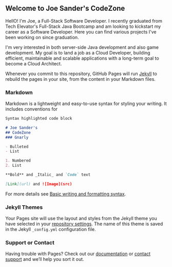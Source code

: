 ## Welcome to Joe Sander's CodeZone

HellO! I'm Joe, a Full-Stack Software Developer. I recently graduated from Tech Elevator's Full-Stack Java Bootcamp and am looking to kickstart my career as a Software Developer. Here you can find various projects I've been working on since graduation.

I'm very interested in both server-side Java development and also game development. My goal is to land a job as a Cloud Developer, building efficient, maintainable and scalable applications with a long-term goal to become a Cloud Architect.

Whenever you commit to this repository, GitHub Pages will run [Jekyll](https://jekyllrb.com/) to rebuild the pages in your site, from the content in your Markdown files.

### Markdown

Markdown is a lightweight and easy-to-use syntax for styling your writing. It includes conventions for

```markdown
Syntax highlighted code block

# Joe Sander's
## CodeZone
### Gnarly

- Bulleted
- List

1. Numbered
2. List

**Bold** and _Italic_ and `Code` text

[Link](url) and ![Image](src)
```

For more details see [Basic writing and formatting syntax](https://docs.github.com/en/github/writing-on-github/getting-started-with-writing-and-formatting-on-github/basic-writing-and-formatting-syntax).

### Jekyll Themes

Your Pages site will use the layout and styles from the Jekyll theme you have selected in your [repository settings](https://github.com/joe-sander/joe-sander.github.io/settings/pages). The name of this theme is saved in the Jekyll `_config.yml` configuration file.

### Support or Contact

Having trouble with Pages? Check out our [documentation](https://docs.github.com/categories/github-pages-basics/) or [contact support](https://support.github.com/contact) and we’ll help you sort it out.
